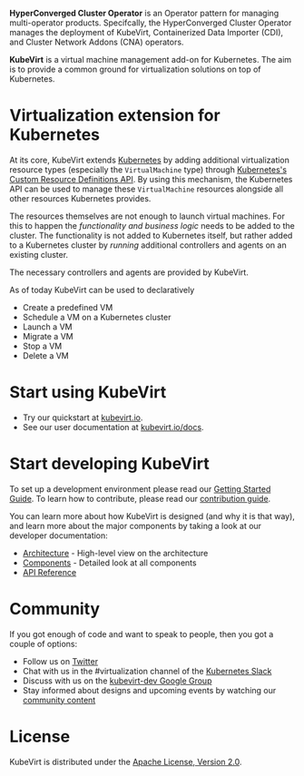 **HyperConverged Cluster Operator** is an Operator pattern for managing multi-operator products.
Specifcally, the HyperConverged Cluster Operator manages the deployment of KubeVirt,
Containerized Data Importer (CDI), and Cluster Network Addons (CNA) operators.

**KubeVirt** is a virtual machine management add-on for Kubernetes.
The aim is to provide a common ground for virtualization solutions on top of
Kubernetes.

# Virtualization extension for Kubernetes

At its core, KubeVirt extends [Kubernetes](https://kubernetes.io) by adding
additional virtualization resource types (especially the `VirtualMachine` type) through
[Kubernetes's Custom Resource Definitions API](https://kubernetes.io/docs/tasks/access-kubernetes-api/extend-api-custom-resource-definitions/).
By using this mechanism, the Kubernetes API can be used to manage these `VirtualMachine`
resources alongside all other resources Kubernetes provides.

The resources themselves are not enough to launch virtual machines.
For this to happen the _functionality and business logic_ needs to be added to
the cluster. The functionality is not added to Kubernetes itself, but rather
added to a Kubernetes cluster by _running_ additional controllers and agents
on an existing cluster.

The necessary controllers and agents are provided by KubeVirt.

As of today KubeVirt can be used to declaratively

  * Create a predefined VM
  * Schedule a VM on a Kubernetes cluster
  * Launch a VM
  * Migrate a VM
  * Stop a VM
  * Delete a VM

# Start using KubeVirt

  * Try our quickstart at [kubevirt.io](http://kubevirt.io/get_kubevirt/).
  * See our user documentation at [kubevirt.io/docs](http://kubevirt.io/user-guide).

# Start developing KubeVirt

To set up a development environment please read our
[Getting Started Guide](https://github.com/kubevirt/kubevirt/blob/master/docs/getting-started.md).
To learn how to contribute, please read our [contribution guide](https://github.com/kubevirt/kubevirt/blob/master/CONTRIBUTING.md).

You can learn more about how KubeVirt is designed (and why it is that way),
and learn more about the major components by taking a look at our developer documentation:

  * [Architecture](https://github.com/kubevirt/kubevirt/blob/master/docs/architecture.md) - High-level view on the architecture
  * [Components](https://github.com/kubevirt/kubevirt/blob/master/docs/components.md) - Detailed look at all components
  * [API Reference](https://github.com/kubevirt/kubevirt/blob/master/https://www.kubevirt.io/api-reference/)

# Community

If you got enough of code and want to speak to people, then you got a couple of options:

  * Follow us on [Twitter](https://twitter.com/kubevirt)
  * Chat with us in the #virtualization channel of the [Kubernetes Slack](https://slack.k8s.io/)
  * Discuss with us on the [kubevirt-dev Google Group](https://groups.google.com/forum/#!forum/kubevirt-dev)
  * Stay informed about designs and upcoming events by watching our [community content](https://github.com/kubevirt/community/)

# License

KubeVirt is distributed under the
[Apache License, Version 2.0](http://www.apache.org/licenses/LICENSE-2.0.txt).
